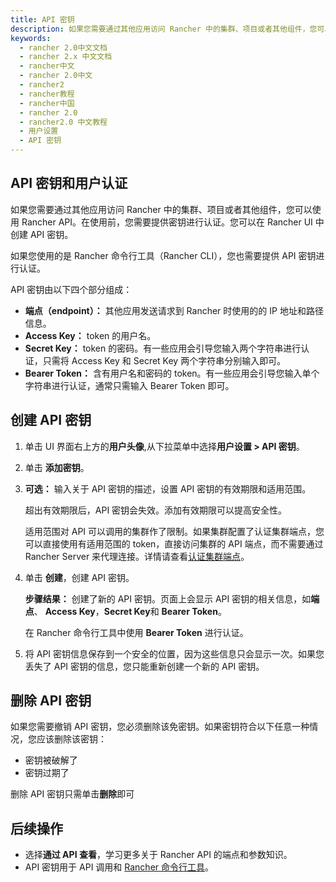 ```yaml
---
title: API 密钥
description: 如果您需要通过其他应用访问 Rancher 中的集群、项目或者其他组件，您可以使用 Rancher API。在使用前，您需要提供密钥进行认证。您可以在 Rancher UI 中创建 API 密钥。如果您使用的是 Rancher 命令行工具（Rancher CLI），您也需要提供 API 密钥进行认证。API 密钥由以下四个部分组成
keywords:
  - rancher 2.0中文文档
  - rancher 2.x 中文文档
  - rancher中文
  - rancher 2.0中文
  - rancher2
  - rancher教程
  - rancher中国
  - rancher 2.0
  - rancher2.0 中文教程
  - 用户设置
  - API 密钥
---
```


## API 密钥和用户认证

如果您需要通过其他应用访问 Rancher 中的集群、项目或者其他组件，您可以使用 Rancher API。在使用前，您需要提供密钥进行认证。您可以在 Rancher UI 中创建 API 密钥。

如果您使用的是 Rancher 命令行工具（Rancher CLI），您也需要提供 API 密钥进行认证。

API 密钥由以下四个部分组成：

- **端点（endpoint）：** 其他应用发送请求到 Rancher 时使用的的 IP 地址和路径信息。
- **Access Key：** token 的用户名。
- **Secret Key：** token 的密码。有一些应用会引导您输入两个字符串进行认证，只需将 Access Key 和 Secret Key 两个字符串分别输入即可。
- **Bearer Token：** 含有用户名和密码的 token。有一些应用会引导您输入单个字符串进行认证，通常只需输入 Bearer Token 即可。

## 创建 API 密钥

1. 单击 UI 界面右上方的**用户头像**,从下拉菜单中选择**用户设置 > API 密钥**。

1. 单击 **添加密钥**。

1. **可选：** 输入关于 API 密钥的描述，设置 API 密钥的有效期限和适用范围。

   超出有效期限后，API 密钥会失效。添加有效期限可以提高安全性。

   适用范围对 API 可以调用的集群作了限制。如果集群配置了认证集群端点，您可以直接使用有适用范围的 token，直接访问集群的 API 端点，而不需要通过 Rancher Server 来代理连接。详情请查看[认证集群端点](/docs/overview/architecture/_index)。

1. 单击 **创建**，创建 API 密钥。

   **步骤结果：** 创建了新的 API 密钥。页面上会显示 API 密钥的相关信息，如**端点**、 **Access Key**，**Secret Key**和 **Bearer Token**。

   在 Rancher 命令行工具中使用 **Bearer Token** 进行认证。

1. 将 API 密钥信息保存到一个安全的位置，因为这些信息只会显示一次。如果您丢失了 API 密钥的信息，您只能重新创建一个新的 API 密钥。

## 删除 API 密钥

如果您需要撤销 API 密钥，您必须删除该免密钥。如果密钥符合以下任意一种情况，您应该删除该密钥：

- 密钥被破解了
- 密钥过期了

删除 API 密钥只需单击**删除**即可

## 后续操作

- 选择**通过 API 查看**，学习更多关于 Rancher API 的端点和参数知识。
- API 密钥用于 API 调用和 [Rancher 命令行工具](/docs/cli/_index)。
